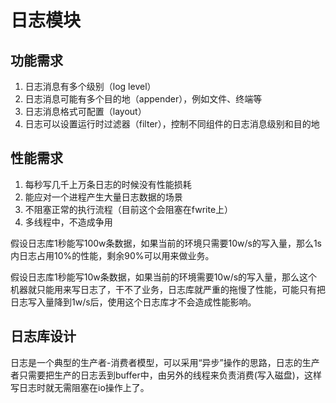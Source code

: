 # 日志模块

## 功能需求

1. 日志消息有多个级别（log level）
2. 日志消息可能有多个目的地（appender），例如文件、终端等
3. 日志消息格式可配置（layout）
4. 日志可以设置运行时过滤器（filter），控制不同组件的日志消息级别和目的地

## 性能需求

1. 每秒写几千上万条日志的时候没有性能损耗
2. 能应对一个进程产生大量日志数据的场景
3. 不阻塞正常的执行流程（目前这个会阻塞在fwrite上）
4. 多线程中，不造成争用

假设日志库1秒能写100w条数据，如果当前的环境只需要10w/s的写入量，那么1s内日志占用10%的性能，剩余90%可以用来做业务。

假设日志库1秒能写10w条数据，如果当前的环境需要10w/s的写入量，那么这个机器就只能用来写日志了，干不了业务，日志库就严重的拖慢了性能，可能只有把日志写入量降到1w/s后，使用这个日志库才不会造成性能影响。

## 日志库设计

日志是一个典型的生产者-消费者模型，可以采用“异步”操作的思路，日志的生产者只需要把生产的日志丢到buffer中，由另外的线程来负责消费(写入磁盘)，这样写日志时就无需阻塞在io操作上了。

